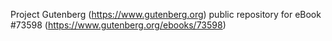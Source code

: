 Project Gutenberg (https://www.gutenberg.org) public repository for
eBook #73598 (https://www.gutenberg.org/ebooks/73598)
